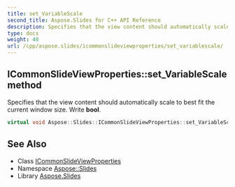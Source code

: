```yaml
---
title: set_VariableScale
second_title: Aspose.Slides for C++ API Reference
description: Specifies that the view content should automatically scale to best fit the current window size. Write bool.
type: docs
weight: 40
url: /cpp/aspose.slides/icommonslideviewproperties/set_variablescale/
---
```

## ICommonSlideViewProperties::set_VariableScale method


Specifies that the view content should automatically scale to best fit the current window size. Write **bool**.

```cpp
virtual void Aspose::Slides::ICommonSlideViewProperties::set_VariableScale(bool value)=0
```

## See Also

* Class [ICommonSlideViewProperties](../)
* Namespace [Aspose::Slides](../../)
* Library [Aspose.Slides](../../../)
